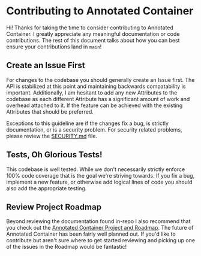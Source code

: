 # Contributing to Annotated Container

Hi! Thanks for taking the time to consider contributing to Annotated Container. I greatly appreciate any meaningful documentation or code contributions. The rest of this document talks about how you can best ensure your contributions land in `main`!

## Create an Issue First

For changes to the codebase you should generally create an Issue first. The API is stabilized at this point and maintaining backwards compatability is important. Additionally, I am hesitant to add any new Attributes to the codebase as each different Attribute has a significant amount of work and overhead attached to it. If the feature can be achieved with the existing Attributes that should be preferred.

Exceptions to this guideline are if the changes fix a bug, is strictly documentation, or is a security problem. For security related problems, please review the [SECURITY.md](./SECURITY.md) file.

## Tests, Oh Glorious Tests!

This codebase is well tested. While we don't necessarily strictly enforce 100% code coverage that is the goal we're striving towards. If you fix a bug, implement a new feature, or otherwise add logical lines of code you should also add the appropriate testing.

## Review Project Roadmap

Beyond reviewing the documentation found in-repo I also recommend that you check out the [Annotated Container Project and Roadmap](https://github.com/users/cspray/projects/1). The future of Annotated Container has been fairly well planned out. If you'd like to contribute but aren't sure where to get started reviewing and picking up one of the issues in the Roadmap would be fantastic!
